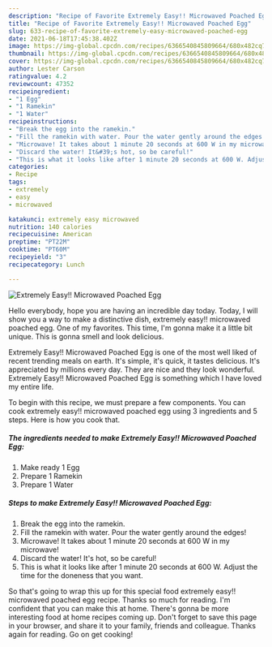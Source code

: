 ```yaml
---
description: "Recipe of Favorite Extremely Easy!! Microwaved Poached Egg"
title: "Recipe of Favorite Extremely Easy!! Microwaved Poached Egg"
slug: 633-recipe-of-favorite-extremely-easy-microwaved-poached-egg
date: 2021-06-18T17:45:38.402Z
image: https://img-global.cpcdn.com/recipes/6366540845809664/680x482cq70/extremely-easy-microwaved-poached-egg-recipe-main-photo.jpg
thumbnail: https://img-global.cpcdn.com/recipes/6366540845809664/680x482cq70/extremely-easy-microwaved-poached-egg-recipe-main-photo.jpg
cover: https://img-global.cpcdn.com/recipes/6366540845809664/680x482cq70/extremely-easy-microwaved-poached-egg-recipe-main-photo.jpg
author: Lester Carson
ratingvalue: 4.2
reviewcount: 47352
recipeingredient:
- "1 Egg"
- "1 Ramekin"
- "1 Water"
recipeinstructions:
- "Break the egg into the ramekin."
- "Fill the ramekin with water. Pour the water gently around the edges!"
- "Microwave! It takes about 1 minute 20 seconds at 600 W in my microwave!"
- "Discard the water! It&#39;s hot, so be careful!"
- "This is what it looks like after 1 minute 20 seconds at 600 W. Adjust the time for the doneness that you want."
categories:
- Recipe
tags:
- extremely
- easy
- microwaved

katakunci: extremely easy microwaved 
nutrition: 140 calories
recipecuisine: American
preptime: "PT22M"
cooktime: "PT60M"
recipeyield: "3"
recipecategory: Lunch

---
```



![Extremely Easy!! Microwaved Poached Egg](https://img-global.cpcdn.com/recipes/6366540845809664/680x482cq70/extremely-easy-microwaved-poached-egg-recipe-main-photo.jpg)

Hello everybody, hope you are having an incredible day today. Today, I will show you a way to make a distinctive dish, extremely easy!! microwaved poached egg. One of my favorites. This time, I'm gonna make it a little bit unique. This is gonna smell and look delicious.



Extremely Easy!! Microwaved Poached Egg is one of the most well liked of recent trending meals on earth. It's simple, it's quick, it tastes delicious. It's appreciated by millions every day. They are nice and they look wonderful. Extremely Easy!! Microwaved Poached Egg is something which I have loved my entire life.


To begin with this recipe, we must prepare a few components. You can cook extremely easy!! microwaved poached egg using 3 ingredients and 5 steps. Here is how you cook that.

<!--inarticleads1-->

##### The ingredients needed to make Extremely Easy!! Microwaved Poached Egg:

1. Make ready 1 Egg
1. Prepare 1 Ramekin
1. Prepare 1 Water




<!--inarticleads2-->

##### Steps to make Extremely Easy!! Microwaved Poached Egg:

1. Break the egg into the ramekin.
1. Fill the ramekin with water. Pour the water gently around the edges!
1. Microwave! It takes about 1 minute 20 seconds at 600 W in my microwave!
1. Discard the water! It&#39;s hot, so be careful!
1. This is what it looks like after 1 minute 20 seconds at 600 W. Adjust the time for the doneness that you want.




So that's going to wrap this up for this special food extremely easy!! microwaved poached egg recipe. Thanks so much for reading. I'm confident that you can make this at home. There's gonna be more interesting food at home recipes coming up. Don't forget to save this page in your browser, and share it to your family, friends and colleague. Thanks again for reading. Go on get cooking!
